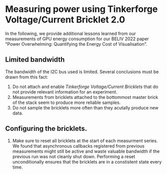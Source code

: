 # Measuring power using Tinkerforge Voltage/Current Bricklet 2.0
In the following, we provide additional lessons learned from our measurements of GPU energy consumption for our BELIV 2022 paper "Power Overwhelming: Quantifying the Energy Cost of Visualisation".

## Limited bandwidth
The bandwidth of the I2C bus used is limited. Several conclusions must be drawn from this fact:

1. Do not attach and enable *Tinkerforge Voltage/Current Bricklets* that do not provide relevant information for an experiment.
2. Measurements from bricklets attached to the bottommost master brick of the stack seem to produce more reliable samples.
3. Do not sample the bricklets more often than they acutally produce new data.

## Configuring the bricklets.
1. Make sure to reset all bricklets at the start of each measurment series. We found that asynchronous callbacks registered from previous measurements might still be active and waste valuable bandwidth if the previous run was not cleanly shut down. Performing a reset unconditionally ensures that the bricklets are in a constistent state every time.
